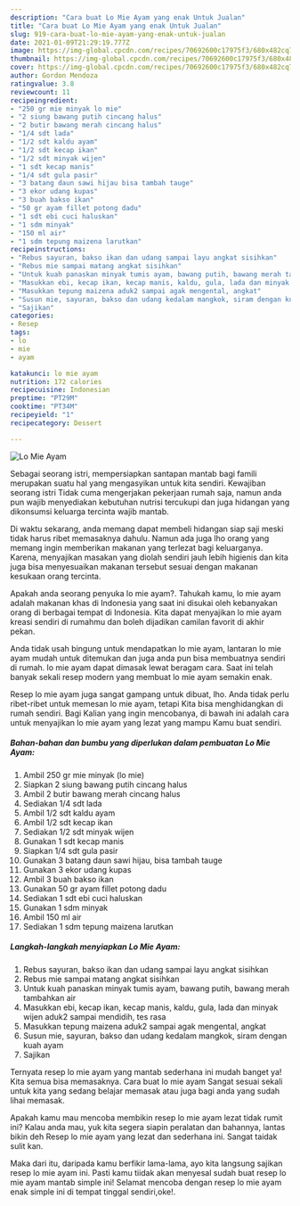 ```yaml
---
description: "Cara buat Lo Mie Ayam yang enak Untuk Jualan"
title: "Cara buat Lo Mie Ayam yang enak Untuk Jualan"
slug: 919-cara-buat-lo-mie-ayam-yang-enak-untuk-jualan
date: 2021-01-09T21:29:19.777Z
image: https://img-global.cpcdn.com/recipes/70692600c17975f3/680x482cq70/lo-mie-ayam-foto-resep-utama.jpg
thumbnail: https://img-global.cpcdn.com/recipes/70692600c17975f3/680x482cq70/lo-mie-ayam-foto-resep-utama.jpg
cover: https://img-global.cpcdn.com/recipes/70692600c17975f3/680x482cq70/lo-mie-ayam-foto-resep-utama.jpg
author: Gordon Mendoza
ratingvalue: 3.8
reviewcount: 11
recipeingredient:
- "250 gr mie minyak lo mie"
- "2 siung bawang putih cincang halus"
- "2 butir bawang merah cincang halus"
- "1/4 sdt lada"
- "1/2 sdt kaldu ayam"
- "1/2 sdt kecap ikan"
- "1/2 sdt minyak wijen"
- "1 sdt kecap manis"
- "1/4 sdt gula pasir"
- "3 batang daun sawi hijau bisa tambah tauge"
- "3 ekor udang kupas"
- "3 buah bakso ikan"
- "50 gr ayam fillet potong dadu"
- "1 sdt ebi cuci haluskan"
- "1 sdm minyak"
- "150 ml air"
- "1 sdm tepung maizena larutkan"
recipeinstructions:
- "Rebus sayuran, bakso ikan dan udang sampai layu angkat sisihkan"
- "Rebus mie sampai matang angkat sisihkan"
- "Untuk kuah panaskan minyak tumis ayam, bawang putih, bawang merah tambahkan air"
- "Masukkan ebi, kecap ikan, kecap manis, kaldu, gula, lada dan minyak wijen aduk2 sampai mendidih, tes rasa"
- "Masukkan tepung maizena aduk2 sampai agak mengental, angkat"
- "Susun mie, sayuran, bakso dan udang kedalam mangkok, siram dengan kuah ayam"
- "Sajikan"
categories:
- Resep
tags:
- lo
- mie
- ayam

katakunci: lo mie ayam 
nutrition: 172 calories
recipecuisine: Indonesian
preptime: "PT29M"
cooktime: "PT34M"
recipeyield: "1"
recipecategory: Dessert

---
```



![Lo Mie Ayam](https://img-global.cpcdn.com/recipes/70692600c17975f3/680x482cq70/lo-mie-ayam-foto-resep-utama.jpg)

Sebagai seorang istri, mempersiapkan santapan mantab bagi famili merupakan suatu hal yang mengasyikan untuk kita sendiri. Kewajiban seorang istri Tidak cuma mengerjakan pekerjaan rumah saja, namun anda pun wajib menyediakan kebutuhan nutrisi tercukupi dan juga hidangan yang dikonsumsi keluarga tercinta wajib mantab.

Di waktu  sekarang, anda memang dapat membeli hidangan siap saji meski tidak harus ribet memasaknya dahulu. Namun ada juga lho orang yang memang ingin memberikan makanan yang terlezat bagi keluarganya. Karena, menyajikan masakan yang diolah sendiri jauh lebih higienis dan kita juga bisa menyesuaikan makanan tersebut sesuai dengan makanan kesukaan orang tercinta. 



Apakah anda seorang penyuka lo mie ayam?. Tahukah kamu, lo mie ayam adalah makanan khas di Indonesia yang saat ini disukai oleh kebanyakan orang di berbagai tempat di Indonesia. Kita dapat menyajikan lo mie ayam kreasi sendiri di rumahmu dan boleh dijadikan camilan favorit di akhir pekan.

Anda tidak usah bingung untuk mendapatkan lo mie ayam, lantaran lo mie ayam mudah untuk ditemukan dan juga anda pun bisa membuatnya sendiri di rumah. lo mie ayam dapat dimasak lewat beragam cara. Saat ini telah banyak sekali resep modern yang membuat lo mie ayam semakin enak.

Resep lo mie ayam juga sangat gampang untuk dibuat, lho. Anda tidak perlu ribet-ribet untuk memesan lo mie ayam, tetapi Kita bisa menghidangkan di rumah sendiri. Bagi Kalian yang ingin mencobanya, di bawah ini adalah cara untuk menyajikan lo mie ayam yang lezat yang mampu Kamu buat sendiri.

<!--inarticleads1-->

##### Bahan-bahan dan bumbu yang diperlukan dalam pembuatan Lo Mie Ayam:

1. Ambil 250 gr mie minyak (lo mie)
1. Siapkan 2 siung bawang putih cincang halus
1. Ambil 2 butir bawang merah cincang halus
1. Sediakan 1/4 sdt lada
1. Ambil 1/2 sdt kaldu ayam
1. Ambil 1/2 sdt kecap ikan
1. Sediakan 1/2 sdt minyak wijen
1. Gunakan 1 sdt kecap manis
1. Siapkan 1/4 sdt gula pasir
1. Gunakan 3 batang daun sawi hijau, bisa tambah tauge
1. Gunakan 3 ekor udang kupas
1. Ambil 3 buah bakso ikan
1. Gunakan 50 gr ayam fillet potong dadu
1. Sediakan 1 sdt ebi cuci haluskan
1. Gunakan 1 sdm minyak
1. Ambil 150 ml air
1. Sediakan 1 sdm tepung maizena larutkan




<!--inarticleads2-->

##### Langkah-langkah menyiapkan Lo Mie Ayam:

1. Rebus sayuran, bakso ikan dan udang sampai layu angkat sisihkan
1. Rebus mie sampai matang angkat sisihkan
1. Untuk kuah panaskan minyak tumis ayam, bawang putih, bawang merah tambahkan air
1. Masukkan ebi, kecap ikan, kecap manis, kaldu, gula, lada dan minyak wijen aduk2 sampai mendidih, tes rasa
1. Masukkan tepung maizena aduk2 sampai agak mengental, angkat
1. Susun mie, sayuran, bakso dan udang kedalam mangkok, siram dengan kuah ayam
1. Sajikan




Ternyata resep lo mie ayam yang mantab sederhana ini mudah banget ya! Kita semua bisa memasaknya. Cara buat lo mie ayam Sangat sesuai sekali untuk kita yang sedang belajar memasak atau juga bagi anda yang sudah lihai memasak.

Apakah kamu mau mencoba membikin resep lo mie ayam lezat tidak rumit ini? Kalau anda mau, yuk kita segera siapin peralatan dan bahannya, lantas bikin deh Resep lo mie ayam yang lezat dan sederhana ini. Sangat taidak sulit kan. 

Maka dari itu, daripada kamu berfikir lama-lama, ayo kita langsung sajikan resep lo mie ayam ini. Pasti kamu tiidak akan menyesal sudah buat resep lo mie ayam mantab simple ini! Selamat mencoba dengan resep lo mie ayam enak simple ini di tempat tinggal sendiri,oke!.


